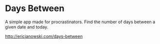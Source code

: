 # Days Between

A simple app made for procrastinators. Find the number of days between a given date and today.

http://ericjanowski.com/days-between
